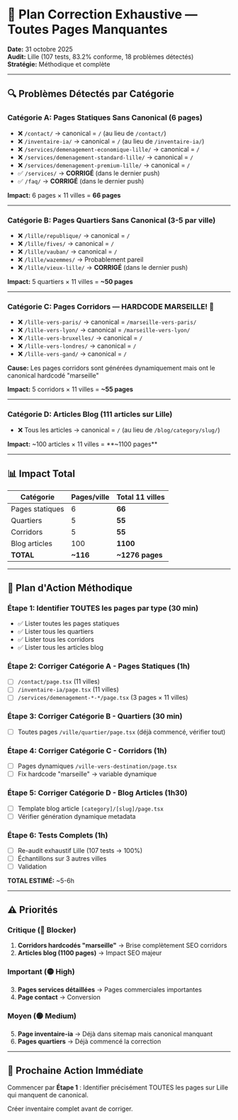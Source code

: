 # 🎯 Plan Correction Exhaustive — Toutes Pages Manquantes

**Date:** 31 octobre 2025  
**Audit:** Lille (107 tests, 83.2% conforme, 18 problèmes détectés)  
**Stratégie:** Méthodique et complète

---

## 🔍 Problèmes Détectés par Catégorie

### Catégorie A: Pages Statiques Sans Canonical (6 pages)
- ❌ `/contact/` → canonical = `/` (au lieu de `/contact/`)
- ❌ `/inventaire-ia/` → canonical = `/` (au lieu de `/inventaire-ia/`)
- ❌ `/services/demenagement-economique-lille/` → canonical = `/`
- ❌ `/services/demenagement-standard-lille/` → canonical = `/`
- ❌ `/services/demenagement-premium-lille/` → canonical = `/`
- ✅ `/services/` → **CORRIGÉ** (dans le dernier push)
- ✅ `/faq/` → **CORRIGÉ** (dans le dernier push)

**Impact:** 6 pages × 11 villes = **66 pages**

---

### Catégorie B: Pages Quartiers Sans Canonical (3-5 par ville)
- ❌ `/lille/republique/` → canonical = `/`
- ❌ `/lille/fives/` → canonical = `/`
- ❌ `/lille/vauban/` → canonical = `/`
- ❌ `/lille/wazemmes/` → Probablement pareil
- ❌ `/lille/vieux-lille/` → **CORRIGÉ** (dans le dernier push)

**Impact:** 5 quartiers × 11 villes = **~50 pages**

---

### Catégorie C: Pages Corridors — HARDCODE MARSEILLE! 🚨
- ❌ `/lille-vers-paris/` → canonical = `/marseille-vers-paris/` 
- ❌ `/lille-vers-lyon/` → canonical = `/marseille-vers-lyon/`
- ❌ `/lille-vers-bruxelles/` → canonical = `/`
- ❌ `/lille-vers-londres/` → canonical = `/`
- ❌ `/lille-vers-gand/` → canonical = `/`

**Cause:** Les pages corridors sont générées dynamiquement mais ont le canonical hardcodé "marseille"

**Impact:** 5 corridors × 11 villes = **~55 pages**

---

### Catégorie D: Articles Blog (111 articles sur Lille)
- ❌ Tous les articles → canonical = `/` (au lieu de `/blog/category/slug/`)

**Impact:** ~100 articles × 11 villes = **~1100 pages**

---

## 📊 Impact Total

| Catégorie | Pages/ville | Total 11 villes |
|-----------|-------------|-----------------|
| Pages statiques | 6 | **66** |
| Quartiers | 5 | **55** |
| Corridors | 5 | **55** |
| Blog articles | 100 | **1100** |
| **TOTAL** | **~116** | **~1276 pages** |

---

## 🎯 Plan d'Action Méthodique

### Étape 1: Identifier TOUTES les pages par type (30 min)
- ✅ Lister toutes les pages statiques
- ✅ Lister tous les quartiers
- ✅ Lister tous les corridors
- ✅ Lister tous les articles blog

### Étape 2: Corriger Catégorie A - Pages Statiques (1h)
- [ ] `/contact/page.tsx` (11 villes)
- [ ] `/inventaire-ia/page.tsx` (11 villes)
- [ ] `/services/demenagement-*-*/page.tsx` (3 pages × 11 villes)

### Étape 3: Corriger Catégorie B - Quartiers (30 min)
- [ ] Toutes pages `/ville/quartier/page.tsx` (déjà commencé, vérifier tout)

### Étape 4: Corriger Catégorie C - Corridors (1h)
- [ ] Pages dynamiques `/ville-vers-destination/page.tsx`
- [ ] Fix hardcode "marseille" → variable dynamique

### Étape 5: Corriger Catégorie D - Blog Articles (1h30)
- [ ] Template blog article `[category]/[slug]/page.tsx`
- [ ] Vérifier génération dynamique metadata

### Étape 6: Tests Complets (1h)
- [ ] Re-audit exhaustif Lille (107 tests → 100%)
- [ ] Échantillons sur 3 autres villes
- [ ] Validation

**TOTAL ESTIMÉ:** ~5-6h

---

## ⚠️ Priorités

### Critique (🔴 Blocker)
1. **Corridors hardcodés "marseille"** → Brise complètement SEO corridors
2. **Articles blog (1100 pages)** → Impact SEO majeur

### Important (🟡 High)
3. **Pages services détaillées** → Pages commerciales importantes
4. **Page contact** → Conversion

### Moyen (🟢 Medium)
5. **Page inventaire-ia** → Déjà dans sitemap mais canonical manquant
6. **Pages quartiers** → Déjà commencé la correction

---

## 🎯 Prochaine Action Immédiate

Commencer par **Étape 1** : Identifier précisément TOUTES les pages sur Lille qui manquent de canonical.

Créer inventaire complet avant de corriger.

